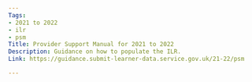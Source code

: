 ```yaml
---
Tags:
- 2021 to 2022
- ilr
- psm
Title: Provider Support Manual for 2021 to 2022
Description: Guidance on how to populate the ILR.
Link: https://guidance.submit-learner-data.service.gov.uk/21-22/psm

---
```

